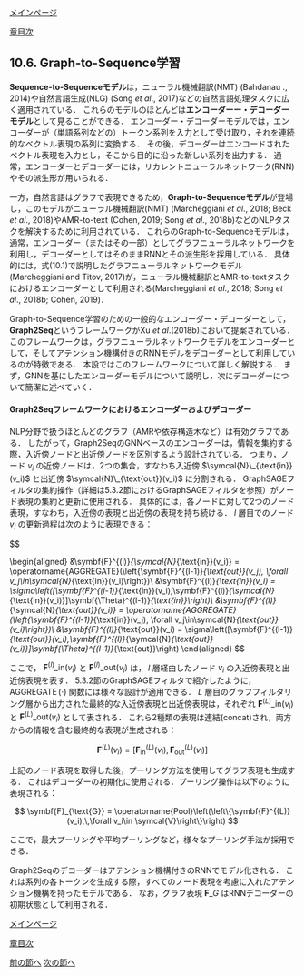 [メインページ](../../index.markdown)

[章目次](./chap10.md)
## 10.6. Graph-to-Sequence学習

**Sequence-to-Sequenceモデル**は，ニューラル機械翻訳(NMT) (Bahdanau ., 2014)や自然言語生成(NLG) (Song *et al*., 2017)などの自然言語処理タスクに広く適用されている． これらのモデルのほとんどは**エンコーダーー・デコーダーモデル**として見ることができる． エンコーダー・デコーダーモデルでは，エンコーダーが（単語系列などの）トークン系列を入力として受け取り，それを連続的なベクトル表現の系列に変換する． その後，デコーダーはエンコードされたベクトル表現を入力とし，そこから目的に沿った新しい系列を出力する． 通常，エンコーダーとデコーダーには，リカレントニューラルネットワーク(RNN)やその派生形が用いられる．

一方，自然言語はグラフで表現できるため，**Graph-to-Sequenceモデル**が登場し，このモデルがニューラル機械翻訳(NMT) (Marcheggiani *et al*., 2018; Beck *et al*., 2018)やAMR-to-text (Cohen, 2019; Song *et al*., 2018b)などのNLPタスクを解決するために利用されている． これらのGraph-to-Sequenceモデルは，通常，エンコーダー（またはその一部）としてグラフニューラルネットワークを利用し，デコーダーとしてはそのままRNNとその派生形を採用している． 具体的には，式(10.1)で説明したグラフニューラルネットワークモデル(Marcheggiani and Titov, 2017)が，ニューラル機械翻訳とAMR-to-textタスクにおけるエンコーダーとして利用される(Marcheggiani *et al*., 2018; Song *et al*., 2018b; Cohen, 2019)．

Graph-to-Sequence学習のための一般的なエンコーダー・デコーダーとして，**Graph2Seq**というフレームワークがXu *et al*.(2018b)において提案されている． このフレームワークは，グラフニューラルネットワークモデルをエンコーダーとして，そしてアテンション機構付きのRNNモデルをデコーダーとして利用しているのが特徴である． 本設ではこのフレームワークについて詳しく解説する． まず，GNNを基にしたエンコーダーモデルについて説明し，次にデコーダーについて簡潔に述べていく．

#### Graph2Seqフレームワークにおけるエンコーダーおよびデコーダー

NLP分野で扱うほとんどのグラフ（AMRや依存構造木など）は有効グラフである． したがって，Graph2SeqのGNNベースのエンコーダーは，情報を集約する際，入近傍ノードと出近傍ノードを区別するよう設計されている． つまり，ノード $v_i$ の近傍ノードは，2つの集合，すなわち入近傍 $\symcal{N}\_{\text{in}}(v_i)$ と出近傍 $\symcal{N}\_{\text{out}}(v_i)$ に分割される． GraphSAGEフィルタの集約操作（詳細は5.3.2節におけるGraphSAGEフィルタを参照）がノード表現の集約と更新に使用される． 具体的には，各ノードに対して2つのノード表現，すなわち，入近傍の表現と出近傍の表現を持ち続ける．  $l$ 層目でのノード $v_i$ の更新過程は次のように表現できる：  

$$

\begin{aligned}
&\symbf{F}^{(l)}_{\symcal{N}_{\text{in}}(v_i)} = \operatorname{AGGREGATE}(\left\{\symbf{F}^{(l-1)}_{\text{out}}(v_j), \forall v_j\in\symcal{N}_{\text{in}}(v_i)\right\})\\
&\symbf{F}^{(l)}_{\text{in}}(v_i) = \sigma\left([\symbf{F}^{(l-1)}_{\text{in}}(v_i),\symbf{F}^{(l)}_{\symcal{N}_{\text{in}}(v_i)}]\symbf{\Theta}^{(l-1)}_{\text{in}}\right)\\
&\symbf{F}^{(l)}_{\symcal{N}_{\text{out}}(v_i)} = \operatorname{AGGREGATE}(\left\{\symbf{F}^{(l-1)}_{\text{in}}(v_j), \forall v_j\in\symcal{N}_{\text{out}}(v_i)\right\})\\
&\symbf{F}^{(l)}_{\text{out}}(v_i) = \sigma\left([\symbf{F}^{(l-1)}_{\text{out}}(v_i),\symbf{F}^{(l)}_{\symcal{N}_{\text{out}}(v_i)}]\symbf{\Theta}^{(l-1)}_{\text{out}}\right)
\end{aligned}
$$

  ここで， $\symbf{F}^{(l)}\_{\text{in}}(v_i)$ と $\symbf{F}^{(l)}\_{\text{out}}(v_i)$ は， $l$ 層経由したノード $v_i$ の入近傍表現と出近傍表現を表す． 5.3.2節のGraphSAGEフィルタで紹介したように， $\operatorname{AGGREGATE}(\cdot)$ 関数には様々な設計が適用できる．  $L$ 層目のグラフフィルタリング層から出力された最終的な入近傍表現と出近傍表現は，それぞれ $\symbf{F}^{(L)}\_{\text{in}}(v_i)$ と $\symbf{F}^{(L)}\_{\text{out}}(v_i)$ として表される． これら2種類の表現は連結(concat)され，両方からの情報を含む最終的な表現が生成される：  

$$
 \symbf{F}^{(L)}(v_i) = \left[\symbf{F}^{(L)}_{\text{in}}(v_i),\,\symbf{F}^{(L)}_{\text{out}}(v_i)\right] $$


 

上記のノード表現を取得した後，プーリング方法を使用してグラフ表現も生成する． これはデコーダーの初期化に使用される．プーリング操作は以下のように表現される：  

$$
 \symbf{F}_{\text{G}} = \operatorname{Pool}\left(\left\{\symbf{F}^{(L)}(v_i),\,\forall v_i\in \symcal{V}\right\}\right) $$


  ここで，最大プーリングや平均プーリングなど，様々なプーリング手法が採用できる．

Graph2Seqのデコーダーはアテンション機構付きのRNNでモデル化される． これは系列の各トークンを生成する際，すべてのノード表現を考慮に入れたアテンション機構を持ったモデルである． なお，グラフ表現 $\symbf{F}\_G$ はRNNデコーダーの初期状態として利用される．


[メインページ](../../index.markdown)

[章目次](./chap10.md)

[前の節へ](./subsection_05.md) [次の節へ](./subsection_07.md)


